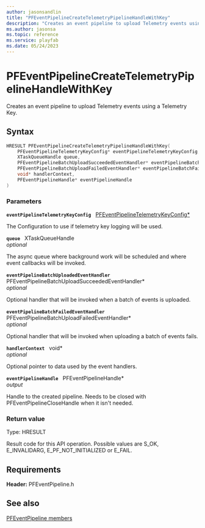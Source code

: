 ```yaml
---
author: jasonsandlin
title: "PFEventPipelineCreateTelemetryPipelineHandleWithKey"
description: "Creates an event pipeline to upload Telemetry events using a Telemetry Key."
ms.author: jasonsa
ms.topic: reference
ms.service: playfab
ms.date: 05/24/2023
---
```


# PFEventPipelineCreateTelemetryPipelineHandleWithKey  

Creates an event pipeline to upload Telemetry events using a Telemetry Key.  

## Syntax  
  
```cpp
HRESULT PFEventPipelineCreateTelemetryPipelineHandleWithKey(  
    PFEventPipelineTelemetryKeyConfig* eventPipelineTelemetryKeyConfig,  
    XTaskQueueHandle queue,  
    PFEventPipelineBatchUploadSucceededEventHandler* eventPipelineBatchUploadedEventHandler,  
    PFEventPipelineBatchUploadFailedEventHandler* eventPipelineBatchFailedEventHandler,  
    void* handlerContext,  
    PFEventPipelineHandle* eventPipelineHandle  
)  
```  
  
### Parameters  
  
**`eventPipelineTelemetryKeyConfig`** &nbsp; [PFEventPipelineTelemetryKeyConfig*](../structs/pfeventpipelinetelemetrykeyconfig.md)  
  
The Configuration to use if telemetry key logging will be used.  
  
**`queue`** &nbsp; XTaskQueueHandle  
*optional*  
  
The async queue where background work will be scheduled and where event callbacks will be invoked.  
  
**`eventPipelineBatchUploadedEventHandler`** &nbsp; PFEventPipelineBatchUploadSucceededEventHandler*  
*optional*  
  
Optional handler that will be invoked when a batch of events is uploaded.  
  
**`eventPipelineBatchFailedEventHandler`** &nbsp; PFEventPipelineBatchUploadFailedEventHandler*  
*optional*  
  
Optional handler that will be invoked when uploading a batch of events fails.  
  
**`handlerContext`** &nbsp; void*  
*optional*  
  
Optional pointer to data used by the event handlers.  
  
**`eventPipelineHandle`** &nbsp; PFEventPipelineHandle*  
*output*  
  
Handle to the created pipeline. Needs to be closed with PFEventPipelineCloseHandle when it isn't needed.  
  
  
### Return value
Type: HRESULT
  
Result code for this API operation. Possible values are S_OK, E_INVALIDARG, E_PF_NOT_INITIALIZED or E_FAIL.
  
  
## Requirements  
  
**Header:** PFEventPipeline.h
  
## See also  
[PFEventPipeline members](../pfeventpipeline_members.md)  

  
  
